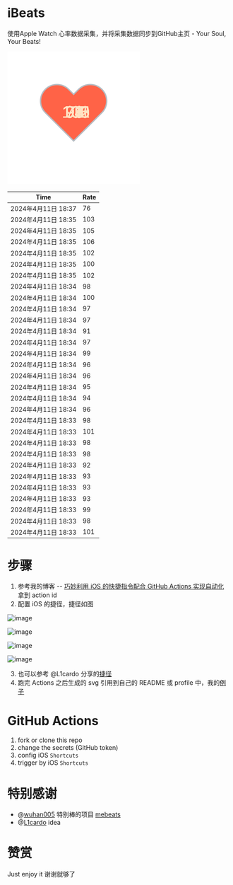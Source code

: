 # iBeats
使用Apple Watch 心率数据采集，并将采集数据同步到GitHub主页 - Your Soul, Your Beats!

![](./files/heart.svg)

<!--START_SECTION:my_heart_rate-->
| Time | Rate | 
 | ---- | ---- | 
| 2024年4月11日 18:37 | 76 |
| 2024年4月11日 18:35 | 103 |
| 2024年4月11日 18:35 | 105 |
| 2024年4月11日 18:35 | 106 |
| 2024年4月11日 18:35 | 102 |
| 2024年4月11日 18:35 | 100 |
| 2024年4月11日 18:35 | 102 |
| 2024年4月11日 18:34 | 98 |
| 2024年4月11日 18:34 | 100 |
| 2024年4月11日 18:34 | 97 |
| 2024年4月11日 18:34 | 97 |
| 2024年4月11日 18:34 | 91 |
| 2024年4月11日 18:34 | 97 |
| 2024年4月11日 18:34 | 99 |
| 2024年4月11日 18:34 | 96 |
| 2024年4月11日 18:34 | 96 |
| 2024年4月11日 18:34 | 95 |
| 2024年4月11日 18:34 | 94 |
| 2024年4月11日 18:34 | 96 |
| 2024年4月11日 18:33 | 98 |
| 2024年4月11日 18:33 | 101 |
| 2024年4月11日 18:33 | 98 |
| 2024年4月11日 18:33 | 98 |
| 2024年4月11日 18:33 | 92 |
| 2024年4月11日 18:33 | 93 |
| 2024年4月11日 18:33 | 93 |
| 2024年4月11日 18:33 | 93 |
| 2024年4月11日 18:33 | 99 |
| 2024年4月11日 18:33 | 98 |
| 2024年4月11日 18:33 | 101 |

<!--END_SECTION:my_heart_rate-->

# 步骤
1. 参考我的博客 -- [巧妙利用 iOS 的快捷指令配合 GitHub Actions 实现自动化](https://github.com/yihong0618/gitblog/issues/198) 拿到 action id
2. 配置 iOS 的捷径，捷径如图

![image](https://user-images.githubusercontent.com/15976103/122154218-0db0b480-ce97-11eb-93bb-5aec07c558dc.png)

![image](https://user-images.githubusercontent.com/15976103/122154236-186b4980-ce97-11eb-8e4b-70551a0391ae.png)

![image](https://user-images.githubusercontent.com/15976103/122154268-2d47dd00-ce97-11eb-902e-3acf292265a9.png)

![image](https://user-images.githubusercontent.com/15976103/122174055-fa144680-ceb4-11eb-9be2-3eb83cd516f7.png)

3. 也可以参考 @L1cardo 分享的[捷径](https://www.icloud.com/shortcuts/6ab6047b459c41ad822ad6b94b1c03d4)
4. 跑完 Actions 之后生成的 svg 引用到自己的 README 或 profile 中，我的[例子](https://github.com/yihong0618) 

# GitHub Actions

1. fork or clone this repo
2. change the secrets (GitHub token)
3. config iOS `Shortcuts` 
4. trigger by iOS `Shortcuts`

# 特别感谢
- @[wuhan005](https://github.com/wuhan005) 特别棒的项目 [mebeats](https://github.com/wuhan005/mebeats)
- @[L1cardo](https://github.com/L1cardo) idea

# 赞赏
Just enjoy it
谢谢就够了
